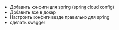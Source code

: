 - Добавить конфиги для spring (spring cloud config)
- Добавить все в докер
- Настроить конфиги везде правильно для spring
- сделать swagger
